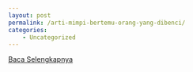 ```yaml
---
layout: post
permalink: /arti-mimpi-bertemu-orang-yang-dibenci/
categories:
    - Uncategorized
---
```


[Baca Selengkapnya](/06)